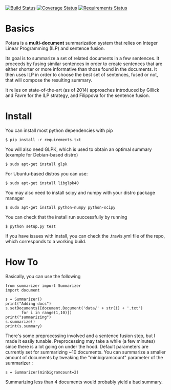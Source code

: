 [![Build Status](https://travis-ci.org/sildar/potara.svg?branch=master)](https://travis-ci.org/sildar/potara)
[![Coverage Status](https://coveralls.io/repos/sildar/potara/badge.png?branch=master)](https://coveralls.io/r/sildar/potara?branch=master)
[![Requirements Status](https://requires.io/github/sildar/potara/requirements.svg?branch=master)](https://requires.io/github/sildar/potara/requirements/?branch=master)

# Basics

Potara is a **multi-document** summarization system that relies on Integer
Linear Programming (ILP) and sentence fusion.

Its goal is to summarize a set of related documents in a few sentences.
It proceeds by fusing similar sentences in order to create sentences
that are either shorter or more informative than those found in the
documents.
It then uses ILP in order to choose the best set of sentences, fused
or not, that will compose the resulting summary.

It relies on state-of-the-art (as of 2014) approaches introduced by Gillick and
Favre for the ILP strategy, and Filippova for the sentence fusion.

# Install

You can install most python dependencies with pip

```
$ pip install -r requirements.txt
```

You will also need GLPK, which is used to obtain an optimal summary
(example for Debian-based distro)

```
$ sudo apt-get install glpk
```

For Ubuntu-based distros you can use:
```
$ sudo apt-get install libglpk40
```

You may also need to install scipy and numpy with your distro package
manager

```
$ sudo apt-get install python-numpy python-scipy
```

You can check that the install run successfully by running

```
$ python setup.py test
```

If you have issues with install, you can check the .travis.yml file of the repo, which corresponds to a working build.

# How To

Basically, you can use the following

```
from summarizer import Summarizer
import document

s = Summarizer()
print("Adding docs")
s.setDocuments([document.Document('data/' + str(i) + '.txt')
       for i in range(1,10)])
print("summarizing")
s.summarize()
print(s.summary)
```

There's some preprocessing involved and a sentence fusion step, but I
made it easily tunable. Preprocessing may take a while (a few minutes)
since there is a lot going on under the hood. Default parameters are 
currently set for summarizing ~10 documents. You can summarize a smaller
amount of documents by tweaking the "minbigramcount" parameter of the
summarizer :

`s = Summarizer(minbigramcount=2)`

Summarizing less than 4 documents would probably yield a bad
summary.
